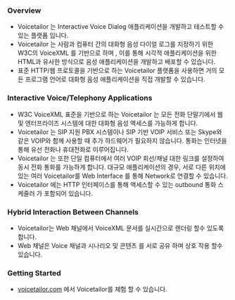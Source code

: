 ### Overview
- Voicetailor 는  Interactive Voice Dialog  애플리케이션을 개발하고 테스트할 수 있는 플랫폼 입니다.
- Voicetailor 는 사람과 컴퓨터 간의 대화형 음성 다이얼 로그를  지정하기 위한 W3C의  VoiceXML  를 기반으로 하며 , 이를 통해 시각적 애플리케이션을 위한 HTML과 유사한 방식으로 음성 애플리케이션을 개발하고 배포할 수 있습니다.
- 표준 HTTP/웹 프로토콜을 기반으로 하는 Voicetailor  플랫폼을 사용하면 거의 모든 프로그램 언어로 대화형 음성 애플리케이션을 직접 개발할 수 있습니다.

### Interactive Voice/Telephony Applications
- W3C VoiceXML 표준을 기반으로 하는 Voicetailor 는 모든 전화 단말기에서 웹 및 엔터프라이즈 시스템에 대한 대화형 음성 액세스를 가능하게 합니다.
- Voicetailor 는 SIP 지원 PBX 시스템이나 SIP 기반 VOIP 서비스 또는 Skype와 같은 VOIP와 함께 사용할 때 추가 하드웨어가 필요하지 않습니다. 통화는 인터넷을 통해 유선 전화나 휴대전화로 이루어집니다. 
- Voicetailor 는  또한 단일 컴퓨터에서 여러 VOIP 회선/채널  대한 링크를 설정하여 동시 전화 통화를 가능하게 합니다. 대규모 애플리케이션의 경우, 서로 다른 위치에 있는 여러 Voicetailor를 Web Interface 를 통해 Network로 연결할 수 있습니다.
- Voicetailor 에는 HTTP 인터페이스를 통해 액세스할 수 있는 outbound 통화 스케줄러 가 포함되어 있습니다.
### Hybrid Interaction Between Channels
- Voicetailor는 Web 채널에서   VoiceXML  문서를 실시간으로  렌더링 할수 있도록 합니다.
- Web 채널은  Voice 채널과  시나리오 및 콘텐츠 를  서로 공유 하며 상호 작용 할수 있습니다.

### Getting Started
- [voicetailor.com](http://www.voicetailor.com/ivr2/html/getstarted.html)  에서  Voicetailor를 체험 할 수 있습니다.
